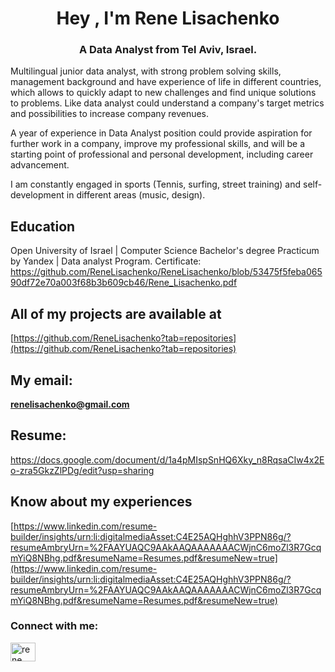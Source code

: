 <h1 align="center">Hey , I'm Rene Lisachenko</h1>
<h3 align="center">A Data Analyst from Tel Aviv, Israel.</h3>

Multilingual junior data analyst, with strong problem solving skills, management background and have experience of life in different countries, which allows to quickly adapt to new challenges and find unique solutions to problems.
Like data analyst could understand a company's target metrics and possibilities to increase company revenues.
 
A year of experience in Data Analyst position could provide aspiration for further work in a company, improve my professional skills, and will be a starting point of professional and personal development, including career advancement.

I am constantly engaged in sports (Tennis, surfing, street training) and self-development in different areas (music, design).

## Education
Open University of Israel | Computer Science Bachelor's degree
Practicum by Yandex | Data analyst  Program. Certificate:
https://github.com/ReneLisachenko/ReneLisachenko/blob/53475f5feba06590df72e70a003f68b3b609cb46/Rene_Lisachenko.pdf

## All of my projects are available at 
[https://github.com/ReneLisachenko?tab=repositories](https://github.com/ReneLisachenko?tab=repositories)

## My email: 
**renelisachenko@gmail.com**

## Resume: 
https://docs.google.com/document/d/1a4pMIspSnHQ6Xky_n8RqsaCIw4x2Eo-zra5GkzZlPDg/edit?usp=sharing

## Know about my experiences 
[https://www.linkedin.com/resume-builder/insights/urn:li:digitalmediaAsset:C4E25AQHghhV3PPN86g/?resumeAmbryUrn=%2FAAYUAQC9AAkAAQAAAAAAACWjnC6moZl3R7GcqmYiQ8NBhg.pdf&resumeName=Resumes.pdf&resumeNew=true](https://www.linkedin.com/resume-builder/insights/urn:li:digitalmediaAsset:C4E25AQHghhV3PPN86g/?resumeAmbryUrn=%2FAAYUAQC9AAkAAQAAAAAAACWjnC6moZl3R7GcqmYiQ8NBhg.pdf&resumeName=Resumes.pdf&resumeNew=true)

<h3 align="left">Connect with me:</h3>
<p align="left">
<a href="https://www.linkedin.com/in/nikita-rene-lisachenko-88894521a/" target="blank"><img align="center" src="https://raw.githubusercontent.com/rahuldkjain/github-profile-readme-generator/master/src/images/icons/Social/linked-in-alt.svg" alt="rene lisachenko" height="30" width="40" /></a>
</p>
